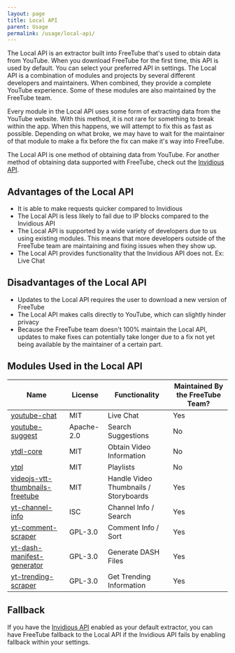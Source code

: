 ```yaml
---
layout: page
title: Local API
parent: Usage
permalink: /usage/local-api/
---
```


The Local API is an extractor built into FreeTube that's used to obtain data from YouTube. When you download FreeTube for the first time, this API is used by default. You can select your preferred API in settings. The Local API is a combination of modules and projects by several different developers and maintainers. When combined, they provide a complete YouTube experience. Some of these modules are also maintained by the FreeTube team.

Every module in the Local API uses some form of extracting data from the YouTube website. With this method, it is not rare for something to break within the app. When this happens, we will attempt to fix this as fast as possible. Depending on what broke, we may have to wait for the maintainer of that module to make a fix before the fix can make it's way into FreeTube.

The Local API is one method of obtaining data from YouTube. For another method of obtaining data supported with FreeTube, check out the [Invidious API](/usage/invidious-api).

## Advantages of the Local API

- It is able to make requests quicker compared to Invidious
- The Local API is less likely to fail due to IP blocks compared to the Invidious API
- The Local API is supported by a wide variety of developers due to us using existing modules. This means that more developers outside of the FreeTube team are maintaining and fixing issues when they show up.
- The Local API provides functionality that the Invidious API does not. Ex: Live Chat

## Disadvantages of the Local API

- Updates to the Local API requires the user to download a new version of FreeTube
- The Local API makes calls directly to YouTube, which can slightly hinder privacy
- Because the FreeTube team doesn't 100% maintain the Local API, updates to make fixes can potentially take longer due to a fix not yet being available by the maintainer of a certain part.

## Modules Used in the Local API

| Name                                                                                     | License    | Functionality                         | Maintained By the FreeTube Team? |
| ---------------------------------------------------------------------------------------- | ---------- | ------------------------------------- | -------------------------------- |
| [youtube-chat](https://github.com/FreeTubeApp/youtube-chat)                              | MIT        | Live Chat                             | Yes                              |
| [youtube-suggest](https://github.com/goto-bus-stop/youtube-suggest)                      | Apache-2.0 | Search Suggestions                    | No                               |
| [ytdl-core](https://github.com/fent/node-ytdl-core)                                      | MIT        | Obtain Video Information              | No                               |
| [ytpl](https://github.com/TimeForANinja/node-ytpl)                                       | MIT        | Playlists                             | No                               |
| [videojs-vtt-thumbnails-freetube](https://github.com/FreeTubeApp/videojs-vtt-thumbnails) | MIT        | Handle Video Thumbnails / Storyboards | Yes                              |
| [yt-channel-info](https://github.com/FreeTubeApp/yt-channel-info)                        | ISC        | Channel Info / Search                 | Yes                              |
| [yt-comment-scraper](https://github.com/FreeTubeApp/yt-comment-scraper)                  | GPL-3.0    | Comment Info / Sort                   | Yes                              |
| [yt-dash-manifest-generator](https://github.com/FreeTubeApp/yt-dash-manifest-generator)  | GPL-3.0    | Generate DASH Files                   | Yes                              |
| [yt-trending-scraper](https://github.com/FreeTubeApp/yt-trending-scraper)                | GPL-3.0    | Get Trending Information              | Yes                              |

## Fallback

If you have the [Invidious API](/usage/invidious-api) enabled as your default extractor, you can have FreeTube fallback to the Local API if the Invidious API fails by enabling fallback within your settings.

